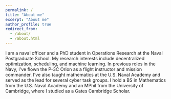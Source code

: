 ```yaml
---
permalink: /
title: "About me"
excerpt: "About me"
author_profile: true
redirect_from: 
  - /about/
  - /about.html
---
```


I am a naval officer and a PhD student in Operations Research at the Naval Postgraduate School. My research interests include decentralized optimization, scheduling, and machine learning. In previous roles in the Navy, I've flown the P-3C Orion as a flight instructor and mission commander. I've also taught mathematics at the U.S. Naval Academy and served as the lead for several cyber task groups. I hold a BS in Mathematics from the U.S. Naval Academy and an MPhil from the University of Cambridge, where I studied as a Gates Cambridge Scholar.
